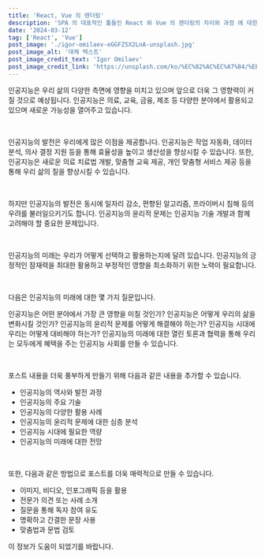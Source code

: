 ```yaml
---
title: 'React, Vue 의 렌더링'
description: 'SPA 의 대표적인 툴들인 React 와 Vue 의 렌더링의 차이와 과정 에 대한 이야기'
date: '2024-03-12'
tag: ['React', 'Vue']
post_image: './igor-omilaev-eGGFZ5X2LnA-unsplash.jpg'
post_image_alt: '대체 텍스트'
post_image_credit_text: 'Igor Omilaev'
post_image_credit_link: 'https://unsplash.com/ko/%EC%82%AC%EC%A7%84/%EB%AC%B8%EC%9E%90-a%EA%B0%80-%EC%9C%84%EC%97%90-%EC%9E%88%EB%8A%94-%EC%BB%B4%ED%93%A8%ED%84%B0-%EC%B9%A9-eGGFZ5X2LnA?utm_content=creditCopyText&utm_medium=referral&utm_source=unsplash'
---
```


인공지능은 우리 삶의 다양한 측면에 영향을 미치고 있으며 앞으로 더욱 그 영향력이 커질 것으로 예상됩니다. 인공지능은 의료, 교육, 금융, 제조 등 다양한 분야에서 활용되고 있으며 새로운 가능성을 열어주고 있습니다.

&nbsp;

인공지능의 발전은 우리에게 많은 이점을 제공합니다. 인공지능은 작업 자동화, 데이터 분석, 의사 결정 지원 등을 통해 효율성을 높이고 생산성을 향상시킬 수 있습니다. 또한, 인공지능은 새로운 의료 치료법 개발, 맞춤형 교육 제공, 개인 맞춤형 서비스 제공 등을 통해 우리 삶의 질을 향상시킬 수 있습니다.

&nbsp;

하지만 인공지능의 발전은 동시에 일자리 감소, 편향된 알고리즘, 프라이버시 침해 등의 우려를 불러일으키기도 합니다. 인공지능의 윤리적 문제는 인공지능 기술 개발과 함께 고려해야 할 중요한 문제입니다.

&nbsp;

인공지능의 미래는 우리가 어떻게 선택하고 활용하는지에 달려 있습니다. 인공지능의 긍정적인 잠재력을 최대한 활용하고 부정적인 영향을 최소화하기 위한 노력이 필요합니다.

&nbsp;

다음은 인공지능의 미래에 대한 몇 가지 질문입니다.

인공지능은 어떤 분야에서 가장 큰 영향을 미칠 것인가?
인공지능은 어떻게 우리의 삶을 변화시킬 것인가?
인공지능의 윤리적 문제를 어떻게 해결해야 하는가?
인공지능 시대에 우리는 어떻게 대비해야 하는가?
인공지능의 미래에 대한 열린 토론과 협력을 통해 우리는 모두에게 혜택을 주는 인공지능 사회를 만들 수 있습니다.

&nbsp;

포스트 내용을 더욱 풍부하게 만들기 위해 다음과 같은 내용을 추가할 수 있습니다.

- 인공지능의 역사와 발전 과정
- 인공지능의 주요 기술
- 인공지능의 다양한 활용 사례
- 인공지능의 윤리적 문제에 대한 심층 분석
- 인공지능 시대에 필요한 역량
- 인공지능의 미래에 대한 전망

&nbsp;

또한, 다음과 같은 방법으로 포스트를 더욱 매력적으로 만들 수 있습니다.

- 이미지, 비디오, 인포그래픽 등을 활용
- 전문가 의견 또는 사례 소개
- 질문을 통해 독자 참여 유도
- 명확하고 간결한 문장 사용
- 맞춤법과 문법 검토

이 정보가 도움이 되었기를 바랍니다.
